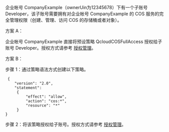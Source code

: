 企业帐号 CompanyExample（ownerUin为12345678）下有一个子账号 Developer，该子账号需要拥有对企业帐号 CompanyExample 的 COS 服务的完全管理权限（创建、管理、访问 COS 的存储桶或者对象）。

方案 A：

企业帐号 CompanyExample 直接将预设策略 QcloudCOSFullAccess 授权给子账号 Developer。授权方式请参考 [授权管理](http://tce.fsphere.cn/document/product/378/8961)。

方案 B：

步骤 1：通过策略语法方式创建以下策略。
```
 {
    "version": "2.0",
    "statement":
     {
         "effect": "allow",
         "action": "cos:*",
         "resource": "*"
     }
}
```
步骤 2：将该策略授权给子账号。授权方式请参考 [授权管理](http://tce.fsphere.cn/document/product/378/8961)。
